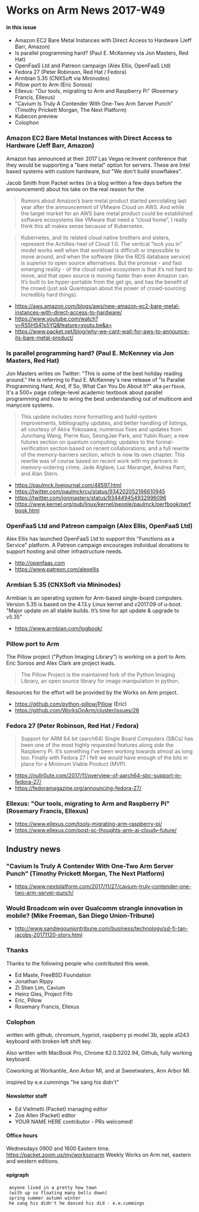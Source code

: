 # Works on Arm News 2017-W49

#### in this issue

* Amazon EC2 Bare Metal Instances with Direct Access to Hardware (Jeff Barr, Amazon)
* Is parallel programming hard? (Paul E. McKenney via Jon Masters, Red Hat)
* OpenFaaS Ltd and Patreon campaign (Alex Ellis, OpenFaaS Ltd)
* Fedora 27 (Peter Robinson, Red Hat / Fedora)
* Armbian 5.35 (CNXSoft via Mininodes)
* Pillow port to Arm (Eric Soroos)
* Ellexus: "Our tools, migrating to Arm and Raspberry Pi" (Rosemary Francis, Ellexus)
* "Cavium Is Truly A Contender With One-Two Arm Server Punch" (Timothy Prickett Morgan, The Next Platform)
* Kubecon preview
* Colophon

### Amazon EC2 Bare Metal Instances with Direct Access to Hardware (Jeff Barr, Amazon)

Amazon has announced at their 2017 Las Vegas re:Invent conference
that they would be supporting a "bare metal" option for servers.
These are Intel based systems with custom hardware, but  "We don't build snowflakes".

Jacob Smith from Packet writes (in a blog written a few days before
the announcement) about his take on the real reason for the 

> Rumors about Amazon’s bare metal product started percolating last
year after the announcement of VMware Cloud on AWS.  And while the
target market for an AWS bare metal product could be established
software ecosystems like VMware that need a “cloud home”, I really
think this all makes sense because of Kubernetes.

> Kubernetes, and its related cloud native brothers and sisters,
represent the Achilles-heel of Cloud 1.0.  The vertical “lock you
in” model works well when that workload is difficult or impossible
to move around, and when the software (like the RDS database service)
is superior to open source alternatives.  But the promise - and
fast emerging reality - of the cloud native ecosystem is that it’s
not hard to move, and that open source is moving faster than even
Amazon can.  It’s built to be hyper-portable from the get go, and
has the benefit of the crowd (just ask Quantopian about the power
of crowd-sourcing incredibly hard things).

* https://aws.amazon.com/blogs/aws/new-amazon-ec2-bare-metal-instances-with-direct-access-to-hardware/
* https://www.youtube.com/watch?v=RS5HS41s5YQ&feature=youtu.be&a=
* https://www.packet.net/blog/why-we-cant-wait-for-aws-to-announce-its-bare-metal-product/

### Is parallel programming hard? (Paul E. McKenney via Jon Masters, Red Hat)

Jon Masters writes on Twitter: "This is some of the best holiday
reading around." He is referring to Paul E. McKenney's new release
of "Is Parallel Programming Hard, And, If So, What Can You Do About
It?" aka `perfbook`. It's a 500+ page college-level academic textbook
about parallel programming and how to wring the best understanding
out of multicore and manycore systems.

> This update includes more formatting and build-system improvements,
bibliography updates, and better handling of listings, all courtesy
of Akira Yokosawa; numerous fixes and updates from Junchang Wang,
Pierre Kuo, SeongJae Park, and Yubin Ruan; a new futures section
on quantum computing; updates to the formal-verification section
based on recent collaborations; and a full rewrite of the memory-barriers
section, which is now its own chapter. This rewrite was of course
based on recent work with my partners in memory-ordering crime,
Jade Alglave, Luc Maranget, Andrea Parri, and Alan Stern.

* https://paulmck.livejournal.com/48597.html
* https://twitter.com/paulmckrcu/status/934202052166610945
* https://twitter.com/jonmasters/status/934449454932996096
* https://www.kernel.org/pub/linux/kernel/people/paulmck/perfbook/perfbook.html

### OpenFaaS Ltd and Patreon campaign (Alex Ellis, OpenFaaS Ltd)

Alex Ellis has launched OpenFaaS Ltd to support this "Functions
as a Service" platform. A Patreon campaign encourages individual
donations to support hosting and other infrastructure needs.

* http://openfaas.com
* https://www.patreon.com/alexellis

### Armbian 5.35 (CNXSoft via Mininodes)

Armbian is an operating system for Arm-based single-board computers.
Version 5.35 is based on the 4.13.y Linux kernel and v2017.09 of u-boot.
"Major update on all stable builds. It’s time for apt update & upgrade to v5.35"

* https://www.armbian.com/logbook/

### Pillow port to Arm 

The Pillow project ("Python Imaging Library") is working on
a port to Arm. Eric Soroos and Alex Clark are project leads.

> The Pillow Project is the maintained fork of the Python Imaging
Library, an open source library for image manipulation in python.

Resources for the effort will be provided by the Works on Arm project.

* https://github.com/python-pillow/Pillow (Eric)
* https://github.com/WorksOnArm/cluster/issues/26

### Fedora 27 (Peter Robinson, Red Hat / Fedora)

> Support for ARM 64 bit (aarch64) Single Board Computers (SBCs)
has been one of the most highly requested features along side the
Raspberry Pi. It’s something I’ve been working towards almost as
long too. Finally with Fedora 27 I felt we would have enough of the
bits in place for a Minimum Viable Product (MVP).

* https://nullr0ute.com/2017/11/overview-of-aarch64-sbc-support-in-fedora-27/
* https://fedoramagazine.org/announcing-fedora-27/

### Ellexus: "Our tools, migrating to Arm and Raspberry Pi" (Rosemary Francis, Ellexus)

* https://www.ellexus.com/tools-migrating-arm-raspberry-pi/
* https://www.ellexus.com/post-sc-thoughts-arm-ai-cloudy-future/

## Industry news

### "Cavium Is Truly A Contender With One-Two Arm Server Punch" (Timothy Prickett Morgan, The Next Platform)

* https://www.nextplatform.com/2017/11/27/cavium-truly-contender-one-two-arm-server-punch/

### Would Broadcom win over Qualcomm strangle innovation in mobile? (Mike Freeman, San Diego Union-Tribune)

* http://www.sandiegouniontribune.com/business/technology/sd-fi-tan-jacobs-20171120-story.html

### Thanks

Thanks to the following people who contributed this week.

* Ed Maste, FreeBSD Foundation
* Jonathan Rippy
* Zi Shen Lim, Cavium
* Heinz Gies, Project Fifo
* Eric, Pillow
* Rosemary Francis, Ellexus

### Colophon

written with github, chromium, hypriot, raspberry pi model 3b, apple
a1243 keyboard with broken left shift key.

Also written with MacBook Pro, Chrome 62.0.3202.94, Github, fully working keyboard.

Coworking at Workantile, Ann Arbor MI, and at Sweetwaters, Ann Arbor MI.

inspired by e.e.cummings "he sang his didn't"

#### Newsletter staff

* Ed Vielmetti (Packet) managing editor
* Zoe Allen (Packet) editor
* YOUR NAME HERE contributor - PRs welcomed!

#### Office hours

Wednesdays 0900 and 1600 Eastern time. https://packet.zoom.us/my/worksonarm
Weekly Works on Arm net, eastern and western editions.

#### epigraph

```
 anyone lived in a pretty how town
 (with up so floating many bells down)
 spring summer autumn winter
 he sang his didn't he danced his did - e.e.cummings
```       
